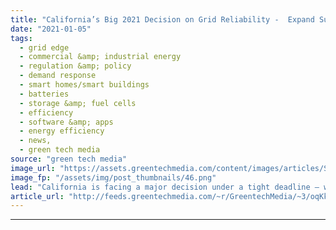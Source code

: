 ```yaml
---
title: "California’s Big 2021 Decision on Grid Reliability -  Expand Supply or Manage Demand?"
date: "2021-01-05"
tags: 
  - grid edge
  - commercial &amp; industrial energy
  - regulation &amp; policy
  - demand response
  - smart homes/smart buildings
  - batteries
  - storage &amp; fuel cells
  - efficiency
  - software &amp; apps
  - energy efficiency
  - news,
  - green tech media
source: "green tech media"
image_url: "https://assets.greentechmedia.com/content/images/articles/Southern_California_Community_Shutterstock_XL.jpg"
image_fp: "/assets/img/post_thumbnails/46.png"
lead: "California is facing a major decision under a tight deadline — whether it should push for large-scale power plants and batteries to prevent a repeat of its August 2020 rolling blackouts this coming summer or turn to behind-the-meter resources such as ..."
article_url: "http://feeds.greentechmedia.com/~r/GreentechMedia/~3/oqKkgk7zIAk/californias-big-decision-for-2021-grid-reliability-go-big-on-supply-or-expand-demand"
---
```


---
